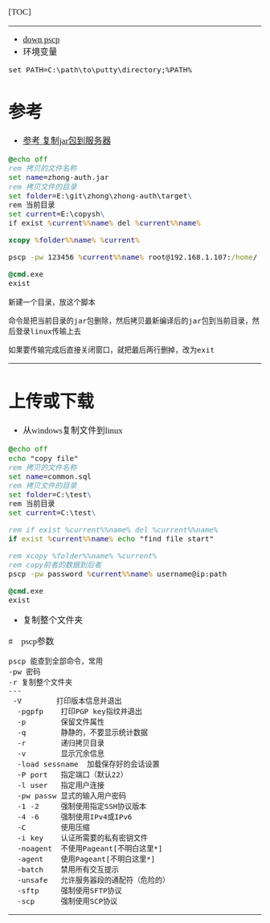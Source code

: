 <span  style="font-family: Simsun,serif; font-size: 17px; ">

[TOC]

---

- [down pscp](https://www.chiark.greenend.org.uk/~sgtatham/putty/latest.html)
- 环境变量
~~~
set PATH=C:\path\to\putty\directory;%PATH%
~~~

# 参考

- [参考 复制jar包到服务器](https://www.cnblogs.com/suruozhong/p/12092613.html)
~~~bat
@echo off
rem 拷贝的文件名称
set name=zhong-auth.jar
rem 拷贝文件的目录
set folder=E:\git\zhong\zhong-auth\target\
rem 当前目录
set current=E:\copysh\
if exist %current%%name% del %current%%name%

xcopy %folder%%name% %current%

pscp -pw 123456 %current%%name% root@192.168.1.107:/home/

@cmd.exe
exist
~~~
~~~
新建一个目录，放这个脚本

命令是把当前目录的jar包删除，然后拷贝最新编译后的jar包到当前目录，然后登录linux传输上去

如果要传输完成后直接关闭窗口，就把最后两行删掉，改为exit
~~~

---

# 上传或下载

- 从windows复制文件到linux
~~~bat
@echo off
echo "copy file"
rem 拷贝的文件名称
set name=common.sql
rem 拷贝文件的目录
set folder=C:\test\
rem 当前目录
set current=C:\test\

rem if exist %current%%name% del %current%%name%
if exist %current%%name% echo "find file start"

rem xcopy %folder%%name% %current%
rem copy前者的数据到后者
pscp -pw password %current%%name% username@ip:path

@cmd.exe
exist
~~~
- 复制整个文件夹

#　pscp参数
~~~
pscp 能查到全部命令，常用
-pw 密码
-r 复制整个文件夹
---
 -V        打印版本信息并退出
  -pgpfp    打印PGP key指纹并退出
  -p        保留文件属性
  -q        静静的，不要显示统计数据
  -r        递归拷贝目录
  -v        显示冗余信息
  -load sessname  加载保存好的会话设置
  -P port   指定端口（默认22）
  -l user   指定用户连接
  -pw passw 显式的输入用户密码
  -1 -2     强制使用指定SSH协议版本
  -4 -6     强制使用IPv4或IPv6
  -C        使用压缩
  -i key    认证所需要的私有密钥文件
  -noagent  不使用Pageant[不明白这里*]
  -agent    使用Pageant[不明白这里*]
  -batch    禁用所有交互提示
  -unsafe   允许服务器段的通配符（危险的）
  -sftp     强制使用SFTP协议
  -scp      强制使用SCP协议
~~~


---



</span>
